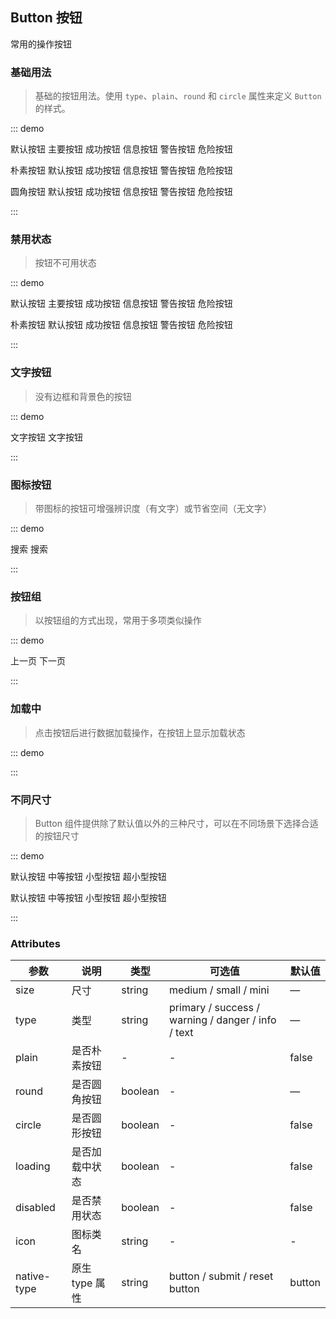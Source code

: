## Button 按钮

常用的操作按钮

### 基础用法

> 基础的按钮用法。使用 `type`、`plain`、`round` 和 `circle` 属性来定义 `Button` 的样式。

::: demo

<p>
  <x-button>默认按钮</x-button>
  <x-button type="primary">主要按钮</x-button>
  <x-button type="success">成功按钮</x-button>
  <x-button type="info">信息按钮</x-button>
  <x-button type="warning">警告按钮</x-button>
  <x-button type="danger">危险按钮</x-button>
</p>

<p>
  <x-button plain >朴素按钮</x-button>
  <x-button plain type="primary">默认按钮</x-button>
  <x-button plain type="success">成功按钮</x-button>
  <x-button plain type="info">信息按钮</x-button>
  <x-button plain type="warning">警告按钮</x-button>
  <x-button plain type="danger">危险按钮</x-button>
</p>

<p>
  <x-button round >圆角按钮</x-button>
  <x-button round type="primary">默认按钮</x-button>
  <x-button round type="success">成功按钮</x-button>
  <x-button round type="info">信息按钮</x-button>
  <x-button round type="warning">警告按钮</x-button>
  <x-button round type="danger">危险按钮</x-button>
</p>

<p>
  <x-button icon="search" circle />
  <x-button icon="settings" type="primary" circle />
  <x-button icon="seleted" type="success" circle />
  <x-button icon="return" type="info" circle />
  <x-button icon="clock" type="warning" circle />
  <x-button icon="delete" type="danger" circle />
</p>

:::

### 禁用状态

> 按钮不可用状态

::: demo

<p>
  <x-button disabled >默认按钮</x-button>
  <x-button disabled type="primary">主要按钮</x-button>
  <x-button disabled type="success">成功按钮</x-button>
  <x-button disabled type="info">信息按钮</x-button>
  <x-button disabled type="warning">警告按钮</x-button>
  <x-button disabled type="danger">危险按钮</x-button>
</p>

<p>
  <x-button disabled plain >朴素按钮</x-button>
  <x-button disabled plain type="primary">默认按钮</x-button>
  <x-button disabled plain type="success">成功按钮</x-button>
  <x-button disabled plain type="info">信息按钮</x-button>
  <x-button disabled plain type="warning">警告按钮</x-button>
  <x-button disabled plain type="danger">危险按钮</x-button>
</p>
:::

### 文字按钮

> 没有边框和背景色的按钮

::: demo

<p>
  <x-button type="text">文字按钮</x-button>
  <x-button disabled type="text">文字按钮</x-button>
</p>
:::

### 图标按钮

> 带图标的按钮可增强辨识度（有文字）或节省空间（无文字）

::: demo

<p>
  <x-button icon="settings" type="primary"  />
  <x-button icon="add" type="primary"  />
  <x-button icon="data" type="primary"  />
  <x-button icon="search" type="primary"  />
  <x-button icon="search" type="primary">搜索</x-button>
  <x-button type="primary">
    搜索
    <x-icon name="search" />
  </x-button>
</p>
:::

### 按钮组

> 以按钮组的方式出现，常用于多项类似操作

::: demo

<x-button-group>
  <x-button icon="arrow-left" type="primary">上一页</x-button>
  <x-button type="primary"> 下一页 <x-icon name="arrow-right" /></x-button>
</x-button-group>

<x-button-group>
  <x-button icon="add" type="primary"  />
  <x-button icon="data" type="primary"  />
  <x-button icon="search" type="primary"  />
</x-button-group>

:::

### 加载中

> 点击按钮后进行数据加载操作，在按钮上显示加载状态

::: demo

<p>
  <x-button type="primary" :text="btn.text" :loading="btn.loading" @click="handleClick"  />
</p>

<script>
export default{
  data(){
    return {
      btn:{
        text:"点击",
        loading: false
      }
    }
  },
  methods:{
    handleClick(){
      this.btn.loading = true
      this.btn.text = '加载中'

      setTimeout(()=>{
        this.btn.loading = false
        this.btn.text = '点击'
      },3000)
    }
  }
}
</script>

:::

### 不同尺寸

> Button 组件提供除了默认值以外的三种尺寸，可以在不同场景下选择合适的按钮尺寸

::: demo

<p>
  <x-button>默认按钮</x-button>
  <x-button size="medium">中等按钮</x-button>
  <x-button size="small">小型按钮</x-button>
  <x-button size="mini">超小型按钮</x-button>
</p>

<p>
  <x-button round>默认按钮</x-button>
  <x-button round size="medium">中等按钮</x-button>
  <x-button round size="small">小型按钮</x-button>
  <x-button round size="mini">超小型按钮</x-button>
</p>
:::

### Attributes

| 参数        | 说明           | 类型    | 可选值                                             | 默认值 |
| ----------- | -------------- | ------- | -------------------------------------------------- | ------ |
| size        | 尺寸           | string  | medium / small / mini                              | —      |
| type        | 类型           | string  | primary / success / warning / danger / info / text | —      |
| plain       | 是否朴素按钮   | -       | -                                                  | false  |
| round       | 是否圆角按钮   | boolean | -                                                  | —      | false |
| circle      | 是否圆形按钮   | boolean | -                                                  | false  |
| loading     | 是否加载中状态 | boolean | -                                                  | false  |
| disabled    | 是否禁用状态   | boolean | -                                                  | false  |
| icon        | 图标类名       | string  | -                                                  | -      |
| native-type | 原生 type 属性 | string  | button / submit / reset button                     | button |
